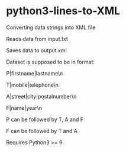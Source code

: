# python3-lines-to-XML
Converting data strings into XML file

Reads data from input.txt 

Saves data to output.xml

Dataset is supposed to be in format: 

P|firstname|lastname\n

T|mobile|telephone\n

A|street|city|postalnumber\n

F|name|year\n


P can be followed by T, A and F

F can be followed by T and A


Requires Python3 >= 9
